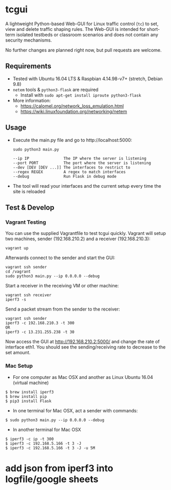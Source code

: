 # tcgui

A lightweight Python-based Web-GUI for Linux traffic control (`tc`) to set, view and delete traffic shaping rules. The Web-GUI is intended for short-term isolated testbeds or classroom scenarios and does not contain any security mechanisms.

No further changes are planned right now, but pull requests are welcome.

## Requirements

- Tested with Ubuntu 16.04 LTS & Raspbian 4.14.98-v7+ (stretch, Debian 9.8)
- `netem` tools & `python3-flask` are required
    - Install with `sudo apt-get install iproute python3-flask`
- More information:
    - https://calomel.org/network_loss_emulation.html
    - https://wiki.linuxfoundation.org/networking/netem

## Usage

- Execute the main.py file and go to http://localhost:5000:
    
    ```
    sudo python3 main.py
    
    --ip IP               The IP where the server is listening
    --port PORT           The port where the server is listening
    --dev [DEV [DEV ...]] The interfaces to restrict to
    --regex REGEX         A regex to match interfaces
    --debug               Run Flask in debug mode
    ```

- The tool will read your interfaces and the current setup every time the site is reloaded

## Test & Develop

### Vagrant Testing
You can use the supplied Vagrantfile to test tcgui quickly. Vagrant will setup two machines, sender (192.168.210.2) and a receiver (192.168.210.3):

	vagrant up

Afterwards connect to the sender and start the GUI:

	vagrant ssh sender
	cd /vagrant
	sudo python3 main.py --ip 0.0.0.0 --debug

Start a receiver in the receiving VM or other machine:

	vagrant ssh receiver
	iperf3 -s
	
Send a packet stream from the sender to the receiver:

	vagrant ssh sender
	iperf3 -c 192.168.210.3 -t 300
    OR
    iperf3 -c 13.231.255.238 -t 30
Now access the GUI at http://192.168.210.2:5000/ and change the rate of interface eth1. You should see the sending/receiving rate to decrease to the set amount.

### Mac Setup
- For one computer as Mac OSX and another as Linux Ubuntu 16.04 (virtual machine)
```
$ brew install iperf3
$ brew install pip
$ pip3 install Flask
```
- In one terminal for Mac OSX, act a sender with commands:
```
$ sudo python3 main.py --ip 0.0.0.0 --debug
```
- In another terminal for Mac OSX
```
$ iperf3 -c ip -t 300
$ iperf3 -c 192.168.5.166 -t 3 -J
$ iperf3 -c 192.168.5.166 -t 3 -J -u 5M
```

# add json from iperf3 into logfile/google sheets